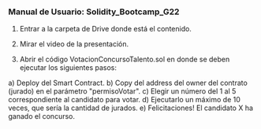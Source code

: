 ### Manual de Usuario: Solidity_Bootcamp_G22

1. Entrar a la carpeta de Drive donde está el contenido.

2. Mirar el video de la presentación.

3. Abrir el código VotacionConcursoTalento.sol en donde se deben ejecutar los siguientes pasos:

  a) Deploy del Smart Contract.
  b) Copy del address del owner del contrato (jurado) en el parámetro "permisoVotar".
  c) Elegir un número del 1 al 5 correspondiente al candidato para votar.
  d) Ejecutarlo un máximo de 10 veces, que sería la cantidad de jurados.
  e) Felicitaciones! El candidato X ha ganado el concurso. 
  

